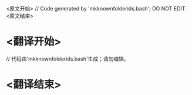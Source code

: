 
<原文开始>
// Code generated by 'mkknownfolderids.bash'; DO NOT EDIT.
<原文结束>

# <翻译开始>
// 代码由'mkknownfolderids.bash'生成；请勿编辑。
# <翻译结束>


